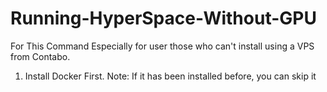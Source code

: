 # Running-HyperSpace-Without-GPU
For This Command Especially for user those who can't install using a VPS from Contabo.

1. Install Docker First.
Note: If it has been installed before, you can skip it
